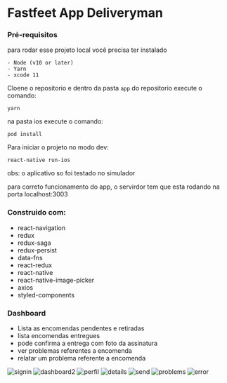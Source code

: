 # Fastfeet App Deliveryman

### Pré-requisitos
para rodar esse projeto local você precisa ter instalado

```
- Node (v10 or later)
- Yarn
- xcode 11
```

Cloene o repositorio e dentro da pasta ```app``` do repositorio execute o comando:
```
yarn
```

na pasta ios execute o comando:
```
pod install
```

Para iniciar o projeto no modo dev:
```
react-native run-ios
```
obs: o aplicativo so foi testado no simulador

para correto funcionamento do app, o servirdor tem que esta rodando na porta localhost:3003

### Construido com:

- react-navigation
- redux
- redux-saga
- redux-persist
- data-fns
- react-redux
- react-native
- react-native-image-picker
- axios
- styled-components


### Dashboard

- Lista as encomendas pendentes e retiradas 
- lista encomendas entregues
- pode confirma a entrega com foto da assinatura
- ver problemas referentes a encomenda
- relatar um problema referente a encomenda

![signin](/img/signin2.png) ![dashboard2](/img/dashboard2.png) ![perfil](/img/perfil.png)
![details](/img/details.png) ![send](/img/send.png) ![problems](/img/problems.png)
![error](/img/error.png)